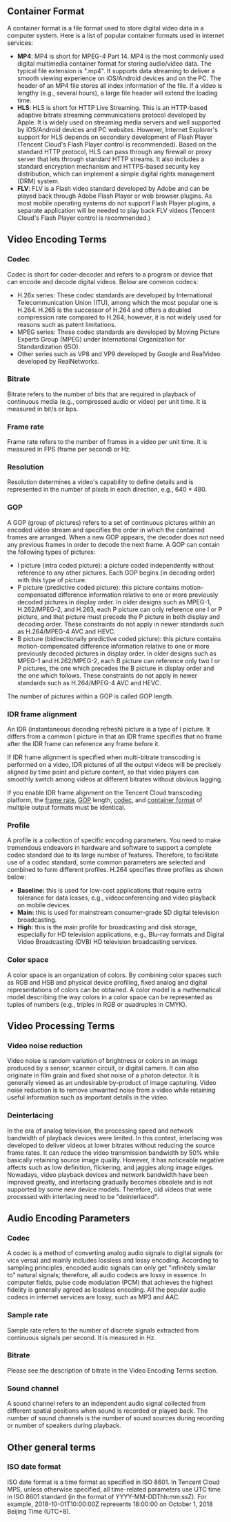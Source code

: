 ## Container Format

A container format is a file format used to store digital video data in a computer system. Here is a list of popular container formats used in internet services:

- **MP4**: MP4 is short for MPEG-4 Part 14. MP4 is the most commonly used digital multimedia container format for storing audio/video data. The typical file extension is ".mp4". It supports data streaming to deliver a smooth viewing experience on iOS/Android devices and on the PC. The header of an MP4 file stores all index information of the file. If a video is lengthy (e.g., several hours), a large file header will extend the loading time.
- **HLS**: HLS is short for HTTP Live Streaming. This is an HTTP-based adaptive bitrate streaming communications protocol developed by Apple. It is widely used on streaming media servers and well supported by iOS/Android devices and PC websites. However, Internet Explorer's support for HLS depends on secondary development of Flash Player (Tencent Cloud's Flash Player control is recommended). Based on the standard HTTP protocol, HLS can pass through any firewall or proxy server that lets through standard HTTP streams. It also includes a standard encryption mechanism and HTTPS-based security key distribution, which can implement a simple digital rights management (DRM) system.
- **FLV**: FLV is a Flash video standard developed by Adobe and can be played back through Adobe Flash Player or web browser plugins. As most mobile operating systems do not support Flash Player plugins, a separate application will be needed to play back FLV videos (Tencent Cloud's Flash Player control is recommended.)

## Video Encoding Terms

### Codec
Codec is short for coder-decoder and refers to a program or device that can encode and decode digital videos. Below are common codecs:

- H.26x series: These codec standards are developed by International Telecommunication Union (ITU), among which the most popular one is H.264. H.265 is the successor of H.264 and offers a doubled compression rate compared to H.264; however, it is not widely used for reasons such as patent limitations.
- MPEG series: These codec standards are developed by Moving Picture Experts Group (MPEG) under International Organization for Standardization (ISO).
- Other series such as VP8 and VP9 developed by Google and RealVideo developed by RealNetworks.

### Bitrate
Bitrate refers to the number of bits that are required in playback of continuous media (e.g., compressed audio or video) per unit time. It is measured in bit/s or bps.

### Frame rate
Frame rate refers to the number of frames in a video per unit time. It is measured in FPS (frame per second) or Hz.

### Resolution
Resolution determines a video's capability to define details and is represented in the number of pixels in each direction, e.g., 640 * 480.

### GOP
A GOP (group of pictures) refers to a set of continuous pictures within an encoded video stream and specifies the order in which the contained frames are arranged. When a new GOP appears, the decoder does not need any previous frames in order to decode the next frame. A GOP can contain the following types of pictures:

- I picture (intra coded picture): a picture coded independently without reference to any other pictures. Each GOP begins (in decoding order) with this type of picture.
- P picture (predictive coded picture): this picture contains motion-compensated difference information relative to one or more previously decoded pictures in display order. In older designs such as MPEG-1, H.262/MPEG-2, and H.263, each P picture can only reference one I or P picture, and that picture must precede the P picture in both display and decoding order. These constraints do not apply in newer standards such as H.264/MPEG-4 AVC and HEVC.
- B picture (bidirectionally predictive coded picture): this picture contains motion-compensated difference information relative to one or more previously decoded pictures in display order. In older designs such as MPEG-1 and H.262/MPEG-2, each B picture can reference only two I or P pictures, the one which precedes the B picture in display order and the one which follows. These constraints do not apply in newer standards such as H.264/MPEG-4 AVC and HEVC.

The number of pictures within a GOP is called GOP length.

### IDR frame alignment
An IDR (instantaneous decoding refresh) picture is a type of I picture. It differs from a common I picture in that an IDR frame specifies that no frame after the IDR frame can reference any frame before it. 

If IDR frame alignment is specified when multi-bitrate transcoding is performed on a video, IDR pictures of all the output videos will be precisely aligned by time point and picture content, so that video players can smoothly switch among videos at different bitrates without obvious lagging.

If you enable IDR frame alignment on the Tencent Cloud transcoding platform, the [frame rate](#帧率), [GOP](#gop) length, [codec](#编解码器), and [container format](#封装格式) of multiple output formats must be identical.

### Profile
A profile is a collection of specific encoding parameters. You need to make tremendous endeavors in hardware and software to support a complete codec standard due to its large number of features. Therefore, to facilitate use of a codec standard, some common parameters are selected and combined to form different profiles. H.264 specifies three profiles as shown below:

- **Baseline:** this is used for low-cost applications that require extra tolerance for data losses, e.g., videoconferencing and video playback on mobile devices.
- **Main:** this is used for mainstream consumer-grade SD digital television broadcasting.
- **High:** this is the main profile for broadcasting and disk storage, especially for HD television applications, e.g., Blu-ray formats and Digital Video Broadcasting (DVB) HD television broadcasting services.

### Color space
A color space is an organization of colors. By combining color spaces such as RGB and HSB and physical device profiling, fixed analog and digital representations of colors can be obtained. A color model is a mathematical model describing the way colors in a color space can be represented as tuples of numbers (e.g., triples in RGB or quadruples in CMYK).

## Video Processing Terms

### Video noise reduction
Video noise is random variation of brightness or colors in an image produced by a sensor, scanner circuit, or digital camera. It can also originate in film grain and fixed shot noise of a photon detector. It is generally viewed as an undesirable by-product of image capturing. Video noise reduction is to remove unwanted noise from a video while retaining useful information such as important details in the video.

### Deinterlacing
In the era of analog television, the processing speed and network bandwidth of playback devices were limited. In this context, interlacing was developed to deliver videos at lower bitrates without reducing the source frame rates. It can reduce the video transmission bandwidth by 50% while basically retaining source image quality. However, it has noticeable negative affects such as low definition, flickering, and jaggies along image edges.
Nowadays, video playback devices and network bandwidth have been improved greatly, and interlacing gradually becomes obsolete and is not supported by some new device models. Therefore, old videos that were processed with interlacing need to be "deinterlaced".

## Audio Encoding Parameters
### Codec
A codec is a method of converting analog audio signals to digital signals (or vice versa) and mainly includes lossless and lossy encoding. According to sampling principles, encoded audio signals can only get "infinitely similar to" natural signals; therefore, all audio codecs are lossy in essence. In computer fields, pulse code modulation (PCM) that achieves the highest fidelity is generally agreed as lossless encoding. All the popular audio codecs in internet services are lossy, such as MP3 and AAC.

### Sample rate
Sample rate refers to the number of discrete signals extracted from continuous signals per second. It is measured in Hz.

### Bitrate
Please see the description of bitrate in the Video Encoding Terms section.

### Sound channel
A sound channel refers to an independent audio signal collected from different spatial positions when sound is recorded or played back. The number of sound channels is the number of sound sources during recording or number of speakers during playback.

## Other general terms

### ISO date format
ISO date format is a time format as specified in ISO 8601. In Tencent Cloud MPS, unless otherwise specified, all time-related parameters use UTC time in ISO 8601 standard (in the format of YYYY-MM-DDThh:mm:ssZ). For example, 2018-10-01T10:00:00Z represents 18:00:00 on October 1, 2018 Beijing Time (UTC+8).
